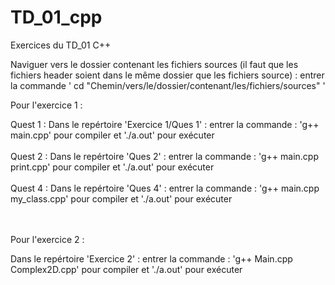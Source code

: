 # TD_01_cpp
Exercices du TD_01 C++

Naviguer vers le dossier contenant les fichiers sources (il faut que les fichiers header soient dans le même dossier que les fichiers source) : entrer la commande ' cd  "Chemin/vers/le/dossier/contenant/les/fichiers/sources" '

Pour l'exercice 1 :

Quest 1 : Dans le repértoire 'Exercice 1/Ques 1' : entrer la commande : 'g++ main.cpp' pour compiler et './a.out' pour exécuter \
\
Quest 2 : Dans le repértoire 'Ques 2' : entrer la commande : 'g++ main.cpp print.cpp' pour compiler et './a.out' pour exécuter \
\
Quest 4 : Dans le repértoire 'Ques 4' : entrer la commande : 'g++ main.cpp my_class.cpp' pour compiler et './a.out' pour exécuter 

\
\
Pour l'exercice 2 :


Dans le repértoire 'Exercice 2' : entrer la commande : 'g++ Main.cpp Complex2D.cpp' pour compiler et './a.out' pour exécuter

